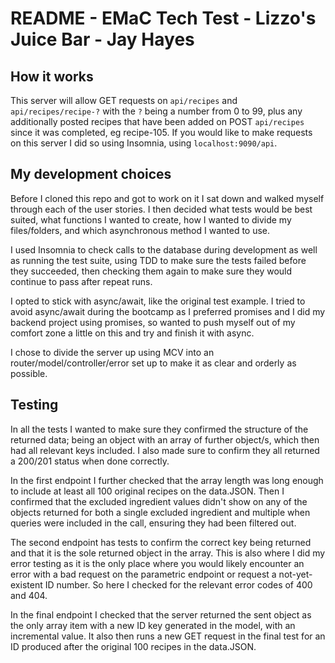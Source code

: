 # README - EMaC Tech Test - Lizzo's Juice Bar - Jay Hayes

## How it works

This server will allow GET requests on `api/recipes` and `api/recipes/recipe-?` with the `?` being a number from 0 to 99, plus any additionally posted recipes that have been added on POST `api/recipes` since it was completed, eg recipe-105. If you would like to make requests on this server I did so using Insomnia, using `localhost:9090/api`.

## My development choices

Before I cloned this repo and got to work on it I sat down and walked myself through each of the user stories. I then decided what tests would be best suited, what functions I wanted to create, how I wanted to divide my files/folders, and which asynchronous method I wanted to use.

I used Insomnia to check calls to the database during development as well as running the test suite, using TDD to make sure the tests failed before they succeeded, then checking them again to make sure they would continue to pass after repeat runs.

I opted to stick with async/await, like the original test example. I tried to avoid async/await during the bootcamp as I preferred promises and I did my backend project using promises, so wanted to push myself out of my comfort zone a little on this and try and finish it with async.

I chose to divide the server up using MCV into an router/model/controller/error set up to make it as clear and orderly as possible.

## Testing

In all the tests I wanted to make sure they confirmed the structure of the returned data; being an object with an array of further object/s, which then had all relevant keys included. I also made sure to confirm they all returned a 200/201 status when done correctly.

In the first endpoint I further checked that the array length was long enough to include at least all 100 original recipes on the data.JSON. Then I confirmed that the excluded ingredient values didn't show on any of the objects returned for both a single excluded ingredient and multiple when queries were included in the call, ensuring they had been filtered out.

The second endpoint has tests to confirm the correct key being returned and that it is the sole returned object in the array. This is also where I did my error testing as it is the only place where you would likely encounter an error with a bad request on the parametric endpoint or request a not-yet-existent ID number. So here I checked for the relevant error codes of 400 and 404.

In the final endpoint I checked that the server returned the sent object as the only array item with a new ID key generated in the model, with an incremental value. It also then runs a new GET request in the final test for an ID produced after the original 100 recipes in the data.JSON.
